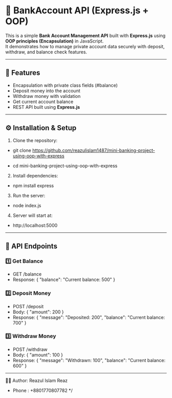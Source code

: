 # 🏦 BankAccount API (Express.js + OOP)

This is a simple **Bank Account Management API** built with **Express.js** using **OOP principles (Encapsulation)** in JavaScript.  
It demonstrates how to manage private account data securely with deposit, withdraw, and balance check features.

---

## 🚀 Features

- Encapsulation with private class fields (#balance)
- Deposit money into the account
- Withdraw money with validation
- Get current account balance
- REST API built using **Express.js**

---

## ⚙️ Installation & Setup

1. Clone the repository:

- git clone https://github.com/reazulislam1487/mini-banking-project-using-oop-with-express

- cd mini-banking-project-using-oop-with-express

2. Install dependencies:

- npm install express

3. Run the server:

- node index.js

4. Server will start at:

- http://localhost:5000

---

## 📡 API Endpoints

### 1️⃣ Get Balance

- GET /balance
- Response:
  { "balance": "Current balance: 500" }

### 2️⃣ Deposit Money

- POST /deposit
- Body: { "amount": 200 }
- Response:
  { "message": "Deposited: 200", "balance": "Current balance: 700" }

### 3️⃣ Withdraw Money

- POST /withdraw
- Body: { "amount": 100 }
- Response:
  { "message": "Withdrawn: 100", "balance": "Current balance: 600" }

---

👨‍💻 Author: Reazul Islam Reaz

- Phone : +8801770807782
  \*/
